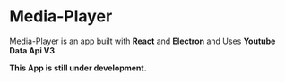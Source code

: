 # Media-Player
Media-Player is an app built with <b>React</b> and <b>Electron</b> and Uses <b>Youtube Data Api V3</b>

<b>This App is still under development.</b>
